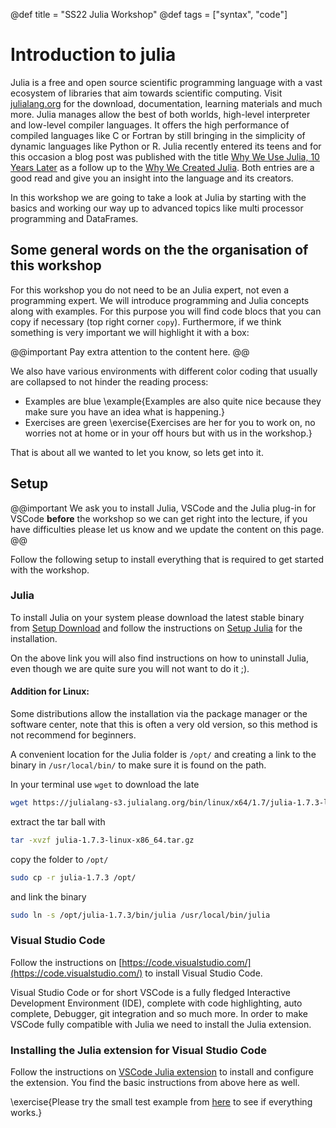 @def title = "SS22 Julia Workshop"
@def tags = ["syntax", "code"]

# Introduction to julia

Julia is a free and open source scientific programming language with a vast ecosystem of libraries that aim towards scientific computing. Visit [julialang.org](https://julialang.org) for the download, documentation, learning materials and much more. Julia manages allow the best of both worlds, high-level interpreter and low-level compiler languages. It offers the high performance of compiled languages like C or Fortran by still bringing in the simplicity of dynamic languages like Python or R. Julia recently entered its teens and for this occasion a blog post was published with the title [Why We Use Julia, 10 Years Later](https://julialang.org/blog/2022/02/10years/) as a follow up to the [Why We Created Julia](https://julialang.org/blog/2012/02/why-we-created-julia/). Both entries are a good read and give you an insight into the language and its creators.

In this workshop we are going to take a look at Julia by starting with the basics and working our way up to advanced topics like multi processor programming and DataFrames.

## Some general words on the the organisation of this workshop

For this workshop you do not need to be an Julia expert, not even a programming expert. We will introduce programming and Julia concepts along with examples. For this purpose you will find code blocs that you can copy if necessary (top right corner `copy`). Furthermore, if we think something is very important we will highlight it with a box:

@@important
Pay extra attention to the content here.
@@

We also have various environments with different color coding that usually are collapsed to not hinder the reading process:
- Examples are blue
\example{Examples are also quite nice because they make sure you have an idea what is happening.}
- Exercises are green
\exercise{Exercises are her for you to work on, no worries not at home or in your off hours but with us in the workshop.}

That is about all we wanted to let you know, so lets get into it.

## Setup

@@important
We ask you to install Julia, VSCode and the Julia plug-in for VSCode **before** the workshop so we can get right into the lecture, if you have difficulties please let us know and we update the content on this page. 
@@

Follow the following setup to install everything that is required to get started with the workshop.

### Julia 
To install Julia on your system please download the latest stable binary from [Setup Download](https://julialang.org/downloads/) and follow the instructions on [Setup Julia](https://julialang.org/downloads/platform/) for the installation.

On the above link you will also find instructions on how to uninstall Julia, even though we are quite sure you will not want to do it ;).

#### Addition for Linux:
Some distributions allow the installation via the package manager or the software center, note that this is often a very old version, so this method is not recommend for beginners. 

A convenient location for the Julia folder is `/opt/` and creating a link to the binary in `/usr/local/bin/` to make sure it is found on the path. 

In your terminal use `wget` to download the late
```bash
wget https://julialang-s3.julialang.org/bin/linux/x64/1.7/julia-1.7.3-linux-x86_64.tar.gz
```
extract the tar ball with
```bash
tar -xvzf julia-1.7.3-linux-x86_64.tar.gz
```
copy the folder to `/opt/`
```bash
sudo cp -r julia-1.7.3 /opt/
```
and link the binary
```bash
sudo ln -s /opt/julia-1.7.3/bin/julia /usr/local/bin/julia
```

### Visual Studio Code

Follow the instructions on [https://code.visualstudio.com/](https://code.visualstudio.com/) to install Visual Studio Code. 

Visual Studio Code or for short VSCode is a fully fledged Interactive Development Environment (IDE), complete with code highlighting, auto complete, Debugger, git integration and so much more. In order to make VSCode fully compatible with Julia we need to install the Julia extension. 

### Installing the Julia extension for Visual Studio Code

Follow the instructions on [VSCode Julia extension](https://www.julia-vscode.org/docs/dev/gettingstarted/#Installing-the-Julia-extension) to install and configure the extension. You find the basic instructions from above here as well.

\exercise{Please try the small test example from [here](https://www.julia-vscode.org/docs/dev/gettingstarted/#Creating-Your-First-Julia-Hello-World-program) to see if everything works.}

